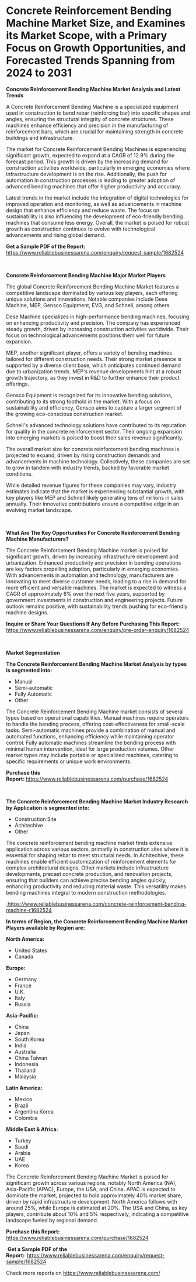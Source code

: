 <p><h1>Concrete Reinforcement Bending Machine Market Size, and Examines its Market Scope, with a Primary Focus on Growth Opportunities, and Forecasted Trends Spanning from 2024 to 2031</h1></p><p><strong>Concrete Reinforcement Bending Machine Market Analysis and Latest Trends</strong></p>
<p><p>A Concrete Reinforcement Bending Machine is a specialized equipment used in construction to bend rebar (reinforcing bar) into specific shapes and angles, ensuring the structural integrity of concrete structures. These machines enhance efficiency and precision in the manufacturing of reinforcement bars, which are crucial for maintaining strength in concrete buildings and infrastructure.</p><p>The market for Concrete Reinforcement Bending Machines is experiencing significant growth, expected to expand at a CAGR of 12.9% during the forecast period. This growth is driven by the increasing demand for construction activities worldwide, particularly in emerging economies where infrastructure development is on the rise. Additionally, the push for automation in construction processes is leading to greater adoption of advanced bending machines that offer higher productivity and accuracy.</p><p>Latest trends in the market include the integration of digital technologies for improved operation and monitoring, as well as advancements in machine design that enhance efficiency and reduce waste. The focus on sustainability is also influencing the development of eco-friendly bending machines that consume less energy. Overall, the market is poised for robust growth as construction continues to evolve with technological advancements and rising global demand.</p></p>
<p><strong>Get a Sample PDF of the Report:&nbsp;</strong> <a href="https://www.reliablebusinessarena.com/enquiry/request-sample/1682524?utm_campaign=1891&utm_medium=2&utm_source=Github&utm_content=ia&utm_term=30122024&utm_id=concrete-reinforcement-bending-machine">https://www.reliablebusinessarena.com/enquiry/request-sample/1682524</a></p>
<p>&nbsp;</p>
<p><strong>Concrete Reinforcement Bending Machine Major Market Players</strong></p>
<p><p>The global Concrete Reinforcement Bending Machine Market features a competitive landscape dominated by various key players, each offering unique solutions and innovations. Notable companies include Dese Machine, MEP, Gensco Equipment, EVG, and Schnell, among others.</p><p>Dese Machine specializes in high-performance bending machines, focusing on enhancing productivity and precision. The company has experienced steady growth, driven by increasing construction activities worldwide. Their focus on technological advancements positions them well for future expansion.</p><p>MEP, another significant player, offers a variety of bending machines tailored for different construction needs. Their strong market presence is supported by a diverse client base, which anticipates continued demand due to urbanization trends. MEP's revenue developments hint at a robust growth trajectory, as they invest in R&D to further enhance their product offerings.</p><p>Gensco Equipment is recognized for its innovative bending solutions, contributing to its strong foothold in the market. With a focus on sustainability and efficiency, Gensco aims to capture a larger segment of the growing eco-conscious construction market.</p><p>Schnell's advanced technology solutions have contributed to its reputation for quality in the concrete reinforcement sector. Their ongoing expansion into emerging markets is poised to boost their sales revenue significantly.</p><p>The overall market size for concrete reinforcement bending machines is projected to expand, driven by rising construction demands and advancements in machine technology. Collectively, these companies are set to grow in tandem with industry trends, backed by favorable market conditions.</p><p>While detailed revenue figures for these companies may vary, industry estimates indicate that the market is experiencing substantial growth, with key players like MEP and Schnell likely generating tens of millions in sales annually. Their innovative contributions ensure a competitive edge in an evolving market landscape.</p></p>
<p>&nbsp;</p>
<p><strong>What Are The Key Opportunities For Concrete Reinforcement Bending Machine Manufacturers?</strong></p>
<p><p>The Concrete Reinforcement Bending Machine market is poised for significant growth, driven by increasing infrastructure development and urbanization. Enhanced productivity and precision in bending operations are key factors propelling adoption, particularly in emerging economies. With advancements in automation and technology, manufacturers are innovating to meet diverse customer needs, leading to a rise in demand for more efficient and versatile machines. The market is expected to witness a CAGR of approximately 6% over the next five years, supported by government investments in construction and engineering projects. Future outlook remains positive, with sustainability trends pushing for eco-friendly machine designs.</p></p>
<p><strong>Inquire or Share Your Questions If Any Before Purchasing This Report:</strong> <a href="https://www.reliablebusinessarena.com/enquiry/pre-order-enquiry/1682524?utm_campaign=1891&utm_medium=2&utm_source=Github&utm_content=ia&utm_term=30122024&utm_id=concrete-reinforcement-bending-machine">https://www.reliablebusinessarena.com/enquiry/pre-order-enquiry/1682524</a></p>
<p>&nbsp;</p>
<p><strong>Market Segmentation</strong></p>
<p><strong>The Concrete Reinforcement Bending Machine Market Analysis by types is segmented into:</strong></p>
<p><ul><li>Manual</li><li>Semi-automatic</li><li>Fully Automatic</li><li>Other</li></ul></p>
<p><p>The Concrete Reinforcement Bending Machine market consists of several types based on operational capabilities. Manual machines require operators to handle the bending process, offering cost-effectiveness for small-scale tasks. Semi-automatic machines provide a combination of manual and automated functions, enhancing efficiency while maintaining operator control. Fully automatic machines streamline the bending process with minimal human intervention, ideal for large production volumes. Other market types may include portable or specialized machines, catering to specific requirements or unique work environments.</p></p>
<p><strong>Purchase this Report:&nbsp;</strong><a href="https://www.reliablebusinessarena.com/purchase/1682524?utm_campaign=1891&utm_medium=2&utm_source=Github&utm_content=ia&utm_term=30122024&utm_id=concrete-reinforcement-bending-machine">https://www.reliablebusinessarena.com/purchase/1682524</a></p>
<p>&nbsp;</p>
<p><strong>The Concrete Reinforcement Bending Machine Market Industry Research by Application is segmented into:</strong></p>
<p><ul><li>Construction Site</li><li>Achitechive</li><li>Other</li></ul></p>
<p><p>The concrete reinforcement bending machine market finds extensive application across various sectors, primarily in construction sites where it is essential for shaping rebar to meet structural needs. In Achitechive, these machines enable efficient customization of reinforcement elements for complex architectural designs. Other markets include infrastructure developments, precast concrete production, and renovation projects, ensuring that builders can achieve precise bending angles quickly, enhancing productivity and reducing material waste. This versatility makes bending machines integral to modern construction methodologies.</p></p>
<p><a href="https://www.reliablebusinessarena.com/concrete-reinforcement-bending-machine-r1682524?utm_campaign=1891&utm_medium=2&utm_source=Github&utm_content=ia&utm_term=30122024&utm_id=concrete-reinforcement-bending-machine">&nbsp;https://www.reliablebusinessarena.com/concrete-reinforcement-bending-machine-r1682524</a></p>
<p><strong>In terms of Region, the Concrete Reinforcement Bending Machine Market Players available by Region are:</strong></p>
<p>
    <p> <strong> North America: </strong>
        <ul>
            <li>United States</li>
            <li>Canada</li>
        </ul>
        </p> 
    <p> <strong> Europe: </strong>
        <ul>
            <li>Germany</li>
            <li>France</li>
            <li>U.K.</li>
            <li>Italy</li>
            <li>Russia</li>
        </ul>
        </p> 
    <p> <strong> Asia-Pacific: </strong>
        <ul>
            <li>China</li>
            <li>Japan</li>
            <li>South Korea</li>
            <li>India</li>
            <li>Australia</li>
            <li>China Taiwan</li>
            <li>Indonesia</li>
            <li>Thailand</li>
            <li>Malaysia</li>
        </ul>
        </p> 
    <p> <strong> Latin America: </strong>
        <ul>
            <li>Mexico</li>
            <li>Brazil</li>
            <li>Argentina Korea</li>
            <li>Colombia</li>
        </ul>
        </p> 
    <p> <strong> Middle East & Africa: </strong>
        <ul>
            <li>Turkey</li>
            <li>Saudi</li>
            <li>Arabia</li>
            <li>UAE</li>
            <li>Korea</li>
        </ul>
    </p>
    </p>
<p><p>The Concrete Reinforcement Bending Machine Market is poised for significant growth across various regions, notably North America (NA), Asia-Pacific (APAC), Europe, the USA, and China. APAC is expected to dominate the market, projected to hold approximately 40% market share, driven by rapid infrastructure development. North America follows with around 25%, while Europe is estimated at 20%. The USA and China, as key players, contribute about 10% and 5% respectively, indicating a competitive landscape fueled by regional demand.</p></p>
<p><strong>Purchase this Report: </strong><a href="https://www.reliablebusinessarena.com/purchase/1682524?utm_campaign=1891&utm_medium=2&utm_source=Github&utm_content=ia&utm_term=30122024&utm_id=concrete-reinforcement-bending-machine">https://www.reliablebusinessarena.com/purchase/1682524</a></p>
<p>&nbsp;<strong>Get a Sample PDF of the Report:&nbsp;&nbsp;</strong><a href="https://www.reliablebusinessarena.com/enquiry/request-sample/1682524?utm_campaign=1891&utm_medium=2&utm_source=Github&utm_content=ia&utm_term=30122024&utm_id=concrete-reinforcement-bending-machine">https://www.reliablebusinessarena.com/enquiry/request-sample/1682524</a></p>
<p><strong></strong></p>
<p>Check more reports on <a href="https://www.reliablebusinessarena.com/?utm_campaign=1891&utm_medium=2&utm_source=Github&utm_content=ia&utm_term=30122024&utm_id=concrete-reinforcement-bending-machine">https://www.reliablebusinessarena.com/</a></p>